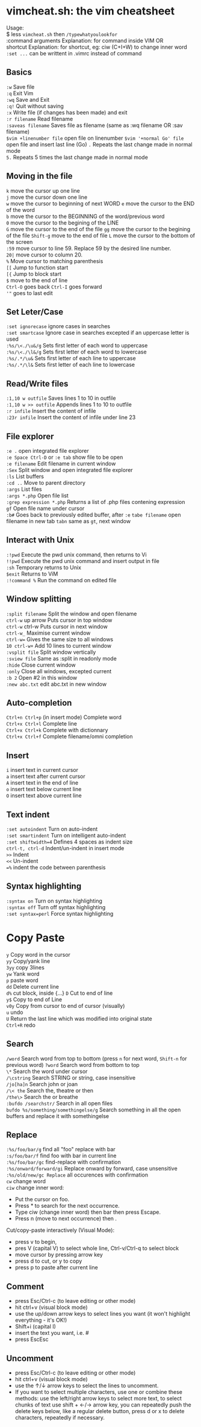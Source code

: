# vimcheat.sh: the vim cheatsheet
Usage:  
$ less `vimcheat.sh` then `/typewhatyoulookfor`  
:command <space> arguments <space> Explanation: for command inside VIM OR  
shortcut <space> Explanation: for shortcut, eg: ciw (C+I+W) to change inner word  
`:set ...` can be writtent in .vimrc instead of command
 
## Basics
`:w`	Save file  
`:q`	Exit Vim  
`:wq`   Save and Exit  
`:q!`	Quit without saving  
`:x`	Write file (if changes has been made) and exit  
`:r filename`     Read filename  
`:saveas filename`	Saves file as filename (same as :wq filename OR :sav filename)  
`$vim +linenumber file` open file on linenumber
`$vim '+normal Go' file` open file and insert last line (Go)
`.`     Repeats the last change made in normal mode  
`5.`    Repeats 5 times the last change made in normal mode  

## Moving in the file
`k` 	move the cursor up one line  
`j` 	move the cursor down one line  
`w`     move the cursor to beginning of next WORD
`e`	    move the cursor to the END of the word  
`b`	    move the cursor to the BEGINNING of the word/previous word  
`0`	    move the cursor to the begining of the LINE  
`G`	    move the cursor to the end of the file
`gg`	move the cursor to the begining of the file
`Shift-g` move to the end of file
`L`	    move the cursor to the bottom of the screen  
`:59`	move cursor to line 59. Replace 59 by the desired line number.  
`20|`	move cursor to column 20.  
`%`	    Move cursor to matching parenthesis  
`[[`	Jump to function start  
`[{`	Jump to block start  
`$`	    move to the end of line  
`Ctrl-O`    goes back
`Ctrl-I`    goes forward  
`'"`        goes to last edit

## Set Leter/Case
`:set ignorecase` ignore cases in searches  
`:set smartcase` Ignore case in searches excepted if an uppercase letter is used  
`:%s/\<./\u&/g` Sets first letter of each word to uppercase  
`:%s/\<./\l&/g` Sets first letter of each word to lowercase  
`:%s/.*/\u&` Sets first letter of each line to uppercase  
`:%s/.*/\l&` Sets first letter of each line to lowercase  

## Read/Write files
`:1,10 w outfile` Saves lines 1 to 10 in outfile  
`:1,10 w >> outfile` Appends lines 1 to 10 to outfile  
`:r infile` Insert the content of infile  
`:23r infile` Insert the content of infile under line 23  

## File explorer
`:e .` open integrated file explorer  
`:e Space Ctrl-D` or `:e tab` show file to be open  
`:e filename` Edit filename in current window  
`:Sex` Split window and open integrated file explorer  
`:ls` List buffers  
`:cd ..` Move to parent directory  
`:args` List files  
`:args *.php` Open file list  
`:grep expression *.php` Returns a list of .php files contening expression  
`gf` Open file name under cursor  
`:b#` Goes back to previously edited buffer, after `:e`
`tabe filename` open filename in new tab
`tabn` same as `gt`, next window

## Interact with Unix
`:!pwd`     Execute the pwd unix command, then returns to Vi  
`!!pwd`     Execute the pwd unix command and insert output in file  
`:sh`       Temporary returns to Unix  
`$exit`     Returns to ViM  
`:!command %`   Run the command on edited file  

## Window splitting
`:split filename` Split the window and open filename  
`ctrl-w` up arrow Puts cursor in top window  
`ctrl-w` ctrl-w Puts cursor in next window  
`ctrl-w_` Maximise current window  
`ctrl-w=` Gives the same size to all windows  
`10 ctrl-w+` Add 10 lines to current window  
`:vsplit file` Split window vertically  
`:sview file` Same as :split in readonly mode  
`:hide` Close current window  
`:only` Close all windows, excepted current  
`:b 2` Open #2 in this window  
`:new abc.txt` edit abc.txt in new window  

## Auto-completion
`Ctrl+n Ctrl+p` (in insert mode) Complete word  
`Ctrl+x Ctrl+l` Complete line  
`Ctrl+x Ctrl+k` Complete with dictionnary  
`Ctrl+x Ctrl+f` Complete filename/omni completion  

## Insert
`i` insert text in current cursor  
`a` insert text after current cursor  
`A` insert text in the end of line  
`o` insert text below current line  
`O` insert text above current line  

## Text indent
`:set autoindent` Turn on auto-indent  
`:set smartindent` Turn on intelligent auto-indent  
`:set shiftwidth=4` Defines 4 spaces as indent size  
`ctrl-t, ctrl-d` Indent/un-indent in insert mode  
`>>` Indent  
`<<` Un-indent  
`=%` indent the code between parenthesis  

## Syntax highlighting
`:syntax on` Turn on syntax highlighting  
`:syntax off` Turn off syntax highlighting  
`:set syntax=perl` Force syntax highlighting  

# Copy Paste
`y` Copy word in the cursor  
`yy` Copy/yank line  
`3yy` copy 3lines  
`yw` Yank word  
`p` paste word  
`dd` Delete current line  
`d%` cut block, inside {...}
`D` Cut to end of line  
`y$` Copy to end of Line  
`v0y` Copy from cursor to end of cursor (visually)  
`u`	undo  
`U`	Return the last line which was modified into original state  
`Ctrl+R`	redo  

## Search
`/word`	Search word from top to bottom  (press `n` for next word, `Shift-n` for previous word)
`?word`	Search word from bottom to top  
`\*`	Search the word under cursor  
`/\cstring`	Search STRING or string, case insensitive  
`/jo[ha]n`	Search john or joan  
`/\< the`	Search the, theatre or then  
`/the\>`	Search the or breathe  
`:bufdo /searchstr/`	Search in all open files  
`bufdo %s/something/somethingelse/g`	Search something in all the open buffers and replace it with somethingelse  

## Replace
`:%s/foo/bar/g` 	find all "foo" replace with bar  
`:s/foo/bar/f`	find foo with bar in current line  
`:%s/foo/bar/gc`	find-replace with confirmation  
`:%s/onward/forward/gi`	Replace onward by forward, case unsensitive   
`:%s/old/new/gc	Replace` all occurences with confirmation  
`cw` change word  
`ciw` change inner word:  
 - Put the cursor on foo.  
 - Press * to search for the next occurrence.  
 - Type ciw (change inner word) then bar then press Escape.  
 - Press n (move to next occurrence) then .  
 
Cut/copy-paste interactively (Visual Mode):  
 - press v to begin,  
 - pres V (capital V) to select whole line, Ctrl-v/Ctrl-q to select block  
 - move cursor by pressing arrow key 
 - press d to cut, or y to copy  
 - press p to paste after current line
 
## Comment
- press Esc/Ctrl-c (to leave editing or other mode)
- hit ctrl+v (visual block mode)
- use the up/down arrow keys to select lines you want (it won't highlight everything - it's OK!)
- Shift+i (capital I)
- insert the text you want, i.e. #
- press EscEsc

## Uncomment
- press Esc/Ctrl-c (to leave editing or other mode)
- hit ctrl+v (visual block mode)
- use the ↑/↓ arrow keys to select the lines to uncomment.
- If you want to select multiple characters, use one or combine these methods:
    use the left/right arrow keys to select more text, 
    to select chunks of text use shift + ←/→ arrow key, 
    you can repeatedly push the delete keys below, like a regular delete button,
    press d or x to delete characters, repeatedly if necessary.
